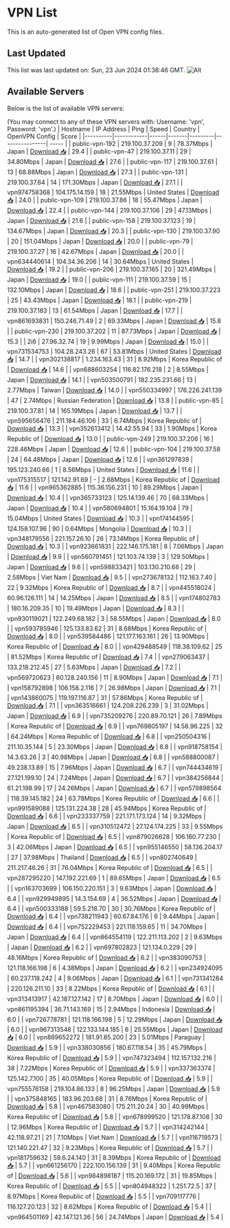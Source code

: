# VPN List

This is an auto-generated list of Open VPN config files.

## Last Updated

This list was last updated on: Sun, 23 Jun 2024 01:38:46 GMT.
![Alt](https://repobeats.axiom.co/api/embed/186b98318ef1479477931607c1ad7d823f12451f.svg "Repobeats analytics image")

## Available Servers

Below is the list of available VPN servers:

(You may connect to any of these VPN servers with: Username: 'vpn', Password: 'vpn'.)
| Hostname | IP Address | Ping | Speed | Country | OpenVPN Config | Score |
|----------|------------|------|-------|---------|----------------| ----- |
| public-vpn-192 | 219.100.37.209 | 9 | 78.37Mbps | Japan | [Download 📥](./configs/server_0_JP.ovpn) | 29.4 |
| public-vpn-47 | 219.100.37.11 | 29 | 34.80Mbps | Japan | [Download 📥](./configs/server_1_JP.ovpn) | 27.6 |
| public-vpn-117 | 219.100.37.61 | 13 | 68.88Mbps | Japan | [Download 📥](./configs/server_2_JP.ovpn) | 27.3 |
| public-vpn-131 | 219.100.37.64 | 14 | 171.30Mbps | Japan | [Download 📥](./configs/server_3_JP.ovpn) | 27.1 |
| vpn974758368 | 104.175.14.159 | 18 | 21.55Mbps | United States | [Download 📥](./configs/server_4_US.ovpn) | 24.0 |
| public-vpn-109 | 219.100.37.86 | 18 | 55.47Mbps | Japan | [Download 📥](./configs/server_5_JP.ovpn) | 22.4 |
| public-vpn-144 | 219.100.37.106 | 29 | 47.13Mbps | Japan | [Download 📥](./configs/server_6_JP.ovpn) | 21.6 |
| public-vpn-158 | 219.100.37.123 | 19 | 134.67Mbps | Japan | [Download 📥](./configs/server_7_JP.ovpn) | 20.3 |
| public-vpn-130 | 219.100.37.90 | 20 | 151.04Mbps | Japan | [Download 📥](./configs/server_8_JP.ovpn) | 20.0 |
| public-vpn-79 | 219.100.37.27 | 16 | 42.67Mbps | Japan | [Download 📥](./configs/server_9_JP.ovpn) | 20.0 |
| vpn634440614 | 104.34.36.206 | 14 | 30.64Mbps | United States | [Download 📥](./configs/server_10_US.ovpn) | 19.2 |
| public-vpn-206 | 219.100.37.165 | 20 | 321.49Mbps | Japan | [Download 📥](./configs/server_11_JP.ovpn) | 19.0 |
| public-vpn-111 | 219.100.37.59 | 15 | 132.10Mbps | Japan | [Download 📥](./configs/server_12_JP.ovpn) | 18.6 |
| public-vpn-251 | 219.100.37.223 | 25 | 43.43Mbps | Japan | [Download 📥](./configs/server_13_JP.ovpn) | 18.1 |
| public-vpn-219 | 219.100.37.183 | 13 | 61.54Mbps | Japan | [Download 📥](./configs/server_14_JP.ovpn) | 17.7 |
| vpn861693831 | 150.246.71.49 | 2 | 69.33Mbps | Japan | [Download 📥](./configs/server_15_JP.ovpn) | 15.8 |
| public-vpn-230 | 219.100.37.202 | 11 | 87.73Mbps | Japan | [Download 📥](./configs/server_16_JP.ovpn) | 15.3 |
| 2i6 | 27.96.32.74 | 19 | 9.99Mbps | Japan | [Download 📥](./configs/server_17_JP.ovpn) | 15.0 |
| vpn731534753 | 104.28.243.26 | 67 | 53.81Mbps | United States | [Download 📥](./configs/server_18_US.ovpn) | 14.7 |
| vpn302138817 | 1.234.163.43 | 31 | 8.92Mbps | Korea Republic of | [Download 📥](./configs/server_19_KR.ovpn) | 14.6 |
| vpn688603254 | 116.82.176.218 | 2 | 8.55Mbps | Japan | [Download 📥](./configs/server_20_JP.ovpn) | 14.1 |
| vpn503500791 | 182.235.231.66 | 13 | 2.77Mbps | Taiwan | [Download 📥](./configs/server_21_TW.ovpn) | 14.0 |
| vpn550334997 | 176.226.241.139 | 47 | 2.74Mbps | Russian Federation | [Download 📥](./configs/server_22_RU.ovpn) | 13.8 |
| public-vpn-85 | 219.100.37.81 | 14 | 165.19Mbps | Japan | [Download 📥](./configs/server_23_JP.ovpn) | 13.7 |
| vpn595656476 | 211.184.46.106 | 33 | 6.74Mbps | Korea Republic of | [Download 📥](./configs/server_24_KR.ovpn) | 13.3 |
| vpn352613412 | 14.42.55.94 | 33 | 1.90Mbps | Korea Republic of | [Download 📥](./configs/server_25_KR.ovpn) | 13.0 |
| public-vpn-249 | 219.100.37.206 | 16 | 228.46Mbps | Japan | [Download 📥](./configs/server_26_JP.ovpn) | 12.6 |
| public-vpn-104 | 219.100.37.58 | 24 | 64.48Mbps | Japan | [Download 📥](./configs/server_27_JP.ovpn) | 12.6 |
| vpn361297839 | 195.123.240.66 | 1 | 8.56Mbps | United States | [Download 📥](./configs/server_28_US.ovpn) | 11.6 |
| vpn175315517 | 121.142.91.69 | - | 2.68Mbps | Korea Republic of | [Download 📥](./configs/server_29_KR.ovpn) | 11.6 |
| vpn965362885 | 115.36.156.231 | 10 | 89.29Mbps | Japan | [Download 📥](./configs/server_30_JP.ovpn) | 10.4 |
| vpn365733123 | 125.14.139.46 | 70 | 68.33Mbps | Japan | [Download 📥](./configs/server_31_JP.ovpn) | 10.4 |
| vpn580694801 | 15.164.19.104 | 79 | 15.04Mbps | United States | [Download 📥](./configs/server_32_US.ovpn) | 10.3 |
| vpn174144595 | 124.158.107.96 | 90 | 0.64Mbps | Mongolia | [Download 📥](./configs/server_33_MN.ovpn) | 10.3 |
| vpn348179556 | 221.157.26.10 | 26 | 73.14Mbps | Korea Republic of | [Download 📥](./configs/server_34_KR.ovpn) | 10.3 |
| vpn923661831 | 222.146.175.181 | 8 | 7.06Mbps | Japan | [Download 📥](./configs/server_35_JP.ovpn) | 9.9 |
| vpn560791451 | 121.103.74.139 | 3 | 129.50Mbps | Japan | [Download 📥](./configs/server_36_JP.ovpn) | 9.6 |
| vpn598833421 | 103.130.210.66 | 29 | 2.58Mbps | Viet Nam | [Download 📥](./configs/server_37_VN.ovpn) | 9.5 |
| vpn273678132 | 112.163.7.40 | 22 | 9.32Mbps | Korea Republic of | [Download 📥](./configs/server_38_KR.ovpn) | 8.7 |
| vpn445518024 | 60.96.126.111 | 14 | 14.25Mbps | Japan | [Download 📥](./configs/server_39_JP.ovpn) | 8.5 |
| vpn174802783 | 180.16.209.35 | 10 | 19.49Mbps | Japan | [Download 📥](./configs/server_40_JP.ovpn) | 8.3 |
| vpn930119021 | 122.249.68.182 | 3 | 58.55Mbps | Japan | [Download 📥](./configs/server_41_JP.ovpn) | 8.0 |
| vpn593785946 | 125.133.83.62 | 31 | 8.68Mbps | Korea Republic of | [Download 📥](./configs/server_42_KR.ovpn) | 8.0 |
| vpn539584486 | 121.177.163.161 | 26 | 13.90Mbps | Korea Republic of | [Download 📥](./configs/server_43_KR.ovpn) | 8.0 |
| vpn429488549 | 118.38.109.62 | 25 | 81.52Mbps | Korea Republic of | [Download 📥](./configs/server_44_KR.ovpn) | 7.4 |
| vpn279063437 | 133.218.212.45 | 27 | 5.63Mbps | Japan | [Download 📥](./configs/server_45_JP.ovpn) | 7.2 |
| vpn569720623 | 60.128.240.156 | 11 | 8.90Mbps | Japan | [Download 📥](./configs/server_46_JP.ovpn) | 7.1 |
| vpn158792898 | 106.158.2.116 | 7 | 26.98Mbps | Japan | [Download 📥](./configs/server_47_JP.ovpn) | 7.1 |
| vpn143860075 | 119.197.116.87 | 31 | 57.86Mbps | Korea Republic of | [Download 📥](./configs/server_48_KR.ovpn) | 7.1 |
| vpn363516661 | 124.208.226.239 | 3 | 31.02Mbps | Japan | [Download 📥](./configs/server_49_JP.ovpn) | 6.9 |
| vpn735209276 | 220.89.70.121 | 26 | 7.89Mbps | Korea Republic of | [Download 📥](./configs/server_50_KR.ovpn) | 6.9 |
| vpn769805197 | 14.58.96.225 | 32 | 64.24Mbps | Korea Republic of | [Download 📥](./configs/server_51_KR.ovpn) | 6.8 |
| vpn250504316 | 211.10.35.144 | 5 | 23.30Mbps | Japan | [Download 📥](./configs/server_52_JP.ovpn) | 6.8 |
| vpn918758154 | 14.3.63.26 | 3 | 40.98Mbps | Japan | [Download 📥](./configs/server_53_JP.ovpn) | 6.8 |
| vpn588800087 | 49.238.13.89 | 15 | 7.96Mbps | Japan | [Download 📥](./configs/server_54_JP.ovpn) | 6.7 |
| vpn744434619 | 27.121.199.10 | 24 | 7.24Mbps | Japan | [Download 📥](./configs/server_55_JP.ovpn) | 6.7 |
| vpn384256844 | 61.21.198.99 | 17 | 24.26Mbps | Japan | [Download 📥](./configs/server_56_JP.ovpn) | 6.7 |
| vpn579898564 | 118.39.145.182 | 24 | 63.78Mbps | Korea Republic of | [Download 📥](./configs/server_57_KR.ovpn) | 6.6 |
| vpn991589088 | 125.131.224.38 | 28 | 45.94Mbps | Korea Republic of | [Download 📥](./configs/server_58_KR.ovpn) | 6.6 |
| vpn233337759 | 221.171.173.124 | 14 | 9.32Mbps | Japan | [Download 📥](./configs/server_59_JP.ovpn) | 6.5 |
| vpn310512472 | 27.124.174.225 | 33 | 9.55Mbps | Korea Republic of | [Download 📥](./configs/server_60_KR.ovpn) | 6.5 |
| vpn879026628 | 106.160.77.230 | 3 | 42.06Mbps | Japan | [Download 📥](./configs/server_61_JP.ovpn) | 6.5 |
| vpn955146550 | 58.136.204.17 | 27 | 37.98Mbps | Thailand | [Download 📥](./configs/server_62_TH.ovpn) | 6.5 |
| vpn802740649 | 211.217.46.26 | 31 | 76.04Mbps | Korea Republic of | [Download 📥](./configs/server_63_KR.ovpn) | 6.5 |
| vpn287295220 | 147.192.221.69 | 1 | 89.65Mbps | Japan | [Download 📥](./configs/server_64_JP.ovpn) | 6.5 |
| vpn163703699 | 106.150.220.151 | 3 | 9.63Mbps | Japan | [Download 📥](./configs/server_65_JP.ovpn) | 6.4 |
| vpn929949895 | 14.3.154.69 | 4 | 36.52Mbps | Japan | [Download 📥](./configs/server_66_JP.ovpn) | 6.4 |
| vpn500333188 | 59.5.218.70 | 30 | 30.76Mbps | Korea Republic of | [Download 📥](./configs/server_67_KR.ovpn) | 6.4 |
| vpn738211943 | 60.67.84.176 | 6 | 9.44Mbps | Japan | [Download 📥](./configs/server_68_JP.ovpn) | 6.4 |
| vpn752229453 | 221.118.159.65 | 11 | 34.70Mbps | Japan | [Download 📥](./configs/server_69_JP.ovpn) | 6.4 |
| vpn864554119 | 122.211.113.202 | 2 | 9.63Mbps | Japan | [Download 📥](./configs/server_70_JP.ovpn) | 6.2 |
| vpn697802823 | 121.134.0.229 | 29 | 48.16Mbps | Korea Republic of | [Download 📥](./configs/server_71_KR.ovpn) | 6.2 |
| vpn383090753 | 121.118.166.198 | 6 | 4.38Mbps | Japan | [Download 📥](./configs/server_72_JP.ovpn) | 6.2 |
| vpn234924095 | 60.237.118.242 | 4 | 9.06Mbps | Japan | [Download 📥](./configs/server_73_JP.ovpn) | 6.1 |
| vpn731341284 | 220.126.211.10 | 33 | 8.22Mbps | Korea Republic of | [Download 📥](./configs/server_74_KR.ovpn) | 6.1 |
| vpn313413917 | 42.187.127.142 | 17 | 8.70Mbps | Japan | [Download 📥](./configs/server_75_JP.ovpn) | 6.0 |
| vpn861195394 | 36.71.143.169 | 15 | 2.94Mbps | Indonesia | [Download 📥](./configs/server_76_ID.ovpn) | 6.0 |
| vpn726778781 | 121.118.166.198 | 5 | 12.29Mbps | Japan | [Download 📥](./configs/server_77_JP.ovpn) | 6.0 |
| vpn967313548 | 122.133.144.185 | 6 | 25.55Mbps | Japan | [Download 📥](./configs/server_78_JP.ovpn) | 6.0 |
| vpn889652272 | 181.91.85.200 | 23 | 5.01Mbps | Paraguay | [Download 📥](./configs/server_79_PY.ovpn) | 5.9 |
| vpn338030856 | 180.67.118.54 | 35 | 45.79Mbps | Korea Republic of | [Download 📥](./configs/server_80_KR.ovpn) | 5.9 |
| vpn747323494 | 112.157.132.216 | 38 | 7.22Mbps | Korea Republic of | [Download 📥](./configs/server_81_KR.ovpn) | 5.9 |
| vpn337363374 | 125.142.7.100 | 35 | 40.05Mbps | Korea Republic of | [Download 📥](./configs/server_82_KR.ovpn) | 5.9 |
| vpn755576158 | 219.104.86.133 | 8 | 96.25Mbps | Japan | [Download 📥](./configs/server_83_JP.ovpn) | 5.9 |
| vpn375848165 | 183.96.203.68 | 31 | 8.76Mbps | Korea Republic of | [Download 📥](./configs/server_84_KR.ovpn) | 5.8 |
| vpn467583080 | 175.211.20.24 | 30 | 40.99Mbps | Korea Republic of | [Download 📥](./configs/server_85_KR.ovpn) | 5.8 |
| vpn678999520 | 121.178.87.108 | 30 | 12.96Mbps | Korea Republic of | [Download 📥](./configs/server_86_KR.ovpn) | 5.7 |
| vpn314242144 | 42.118.97.21 | 21 | 7.10Mbps | Viet Nam | [Download 📥](./configs/server_87_VN.ovpn) | 5.7 |
| vpn116719573 | 121.140.221.47 | 32 | 9.23Mbps | Korea Republic of | [Download 📥](./configs/server_88_KR.ovpn) | 5.7 |
| vpn181759632 | 59.6.24.140 | 31 | 8.39Mbps | Korea Republic of | [Download 📥](./configs/server_89_KR.ovpn) | 5.7 |
| vpn661256170 | 222.100.156.139 | 31 | 9.40Mbps | Korea Republic of | [Download 📥](./configs/server_90_KR.ovpn) | 5.6 |
| vpn984898187 | 115.20.169.172 | 31 | 19.85Mbps | Korea Republic of | [Download 📥](./configs/server_91_KR.ovpn) | 5.5 |
| vpn804948322 | 1.251.72.5 | 37 | 8.97Mbps | Korea Republic of | [Download 📥](./configs/server_92_KR.ovpn) | 5.5 |
| vpn709117776 | 116.127.20.123 | 32 | 8.62Mbps | Korea Republic of | [Download 📥](./configs/server_93_KR.ovpn) | 5.4 |
| vpn964501169 | 42.147.121.36 | 56 | 24.74Mbps | Japan | [Download 📥](./configs/server_94_JP.ovpn) | 5.4 |
